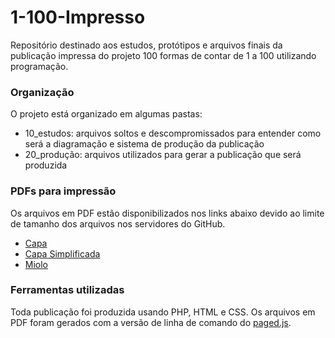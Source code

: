 # 1-100-Impresso
 
Repositório destinado aos estudos, protótipos e arquivos finais da publicação impressa do projeto 100 formas de contar de 1 a 100 utilizando programação.

### Organização

O projeto está organizado em algumas pastas:
- 10_estudos: arquivos soltos e descompromissados para entender como será a diagramação e sistema de produção da publicação
- 20_produção: arquivos utilizados para gerar a publicação que será produzida

### PDFs para impressão

Os arquivos em PDF estão disponibilizados nos links abaixo devido ao limite de tamanho dos arquivos nos servidores do GitHub.

- [Capa](https://etc.guilhermevieira.info/1-100/1a100-Capapdf)
- [Capa Simplificada](https://etc.guilhermevieira.info/1-100/1a100-Capa-Simples.pdf)
- [Miolo](https://etc.guilhermevieira.info/1-100/1a100-Miolo.pdf)

### Ferramentas utilizadas

Toda publicação foi produzida usando PHP, HTML e CSS. Os arquivos em PDF foram gerados com a versão de linha de comando do [paged.js](https://pagedjs.org/).
